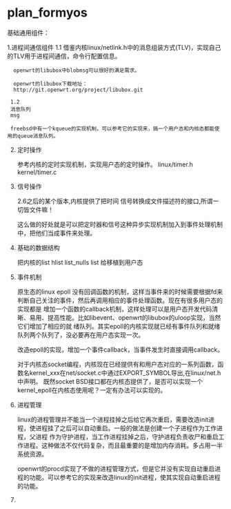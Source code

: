 # plan_formyos


基础通用组件：

1.进程间通信组件
     1.1
     借鉴内核linux/netlink.h中的消息组装方式(TLV)，实现自己的TLV用于进程间通信，命令行配置信息。

      openwrt的libubox中blobmsg可以很好的满足需求。

      openwrt的libubox下载地址：
      http://git.openwrt.org/project/libubox.git

     1.2
     消息队列
     msg
     
     freebsd中有一个kqueue的实现机制，可以参考它的实现来，搞一个用户态和内核态都能使用的queue消息队列。
     
     
2. 定时操作

    参考内核的定时实现机制，实现用户态的定时操作。
    linux/timer.h  kernel/timer.c 
    
 
3. 信号操作

    
    2.6之后的某个版本,内核提供了把时间 信号转换成文件描述符的接口,所谓一切皆文件嘛！
    
    这么做的好处就是可以把定时器和信号这种异步实现机制加入到事件处理机制中，把他们当成事件来处理。
    
4. 基础的数据结构
   
   把内核的list hlist list_nulls  list 给移植到用户态
   
   
5. 事件机制 
   
   原生态的linux epoll 没有回调函数的机制，这样当事件来的时候需要根据fd来判断自己关注的事件，然后再调用相应的事件处理函数。现在有很多用户态的实现都是
   增加一个函数的callback机制，这样处理可以是用户态开发代码清晰、易用、提高性能。比如libevent、openwrt的libubox的uloop实现，当然它们增加了相应的就
   绪队列。其实epoll的内核实现就已经有事件队列和就绪队列两个队列了，没必要再在用户态实现一次。
   
   改造epoll的实现，增加一个事件callback，当事件发生时直接调用callback。
   
   对于内核态socket编程，内核现在已经提供有和用户态对应的一系列函数，函数名kernel_xxx在net/socket.c中通过EXPORT_SYMBOL导出,在linux/net.h中声明。
   既然socket BSD接口都在内核态提供了，是否可以实现一个kernel_epoll在内核态使用呢？一定有办法可以实现的。
   
6. 进程管理

    linux的进程管理并不能当一个进程挂掉之后给它再次重启，需要改造init进程，使进程挂了之后可以自动重启。一般的做法是创建一个子进程作为工作进程，父进程
    作为守护进程，当工作进程挂掉之后，守护进程负责收尸和重启工作进程。这种做法不仅代码复杂，而且最重要的是增加内存消耗。多占用一半系统资源。
    
    openwrt的procd实现了不做的进程管理方式，但是它并没有实现自动重启进程的功能。可以参考它的实现来改造linux的init进程，使其实现自动重启进程的功能。

7.  
   
